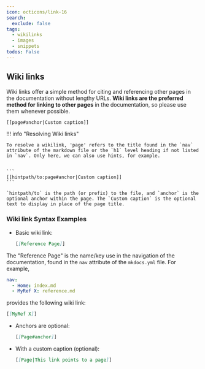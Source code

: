 ```yaml
---
icon: octicons/link-16
search:
  exclude: false
tags:
  - wikilinks
  - images
  - snippets
todos: False
---
```


## Wiki links

Wiki links offer a simple method for citing and referencing other pages in the
documentation without lengthy URLs. **Wiki links are the preferred method for
linking to other pages** in the documentation, so please use them whenever
possible.

```
[[page#anchor|Custom caption]]
```


!!! info "Resolving Wiki links"

    To resolve a wikilink, 'page' refers to the title found in the `nav` attribute of the markdown file or the `h1` level heading if not listed in `nav`. Only here, we can also use hints, for example.


    ```
    [[hintpath/to:page#anchor|Custom caption]]
    ```

    `hintpath/to` is the path (or prefix) to the file, and `anchor` is the optional anchor within the page. The `Custom caption` is the optional text to display in place of the page title.

### Wiki link Syntax Examples

- Basic wiki link:

  ```markdown
  [[Reference Page]]
  ```

The "Reference Page" is the name/key use in the navigation of the documentation,
found in the `nav` attribute of the `mkdocs.yml` file. For example,

```yaml
nav:
  - Home: index.md
  - MyRef X: reference.md
```

provides the following wiki link:

```markdown
[[MyRef X]]
```


- Anchors are optional:

  ```markdown
  [[Page#anchor]]
  ```

- With a custom caption (optional):

  ```markdown
  [[Page|This link points to a page]]
  ```



